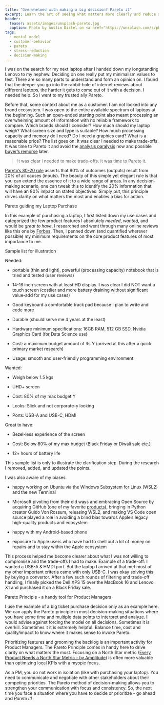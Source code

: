 ```yaml
---
title: "Overwhelmed with making a big decision? Pareto it"
excerpt: Learn the art of seeing what matters more clearly and reduce stress
header:
  teaser: assets/images/unsplash-pareto.jpg
  caption: Photo by Austin Distel on <a href="https://unsplash.com/s/photos/pareto">Unsplash</a>
tags:
  - mental-model
  - customer-behavior
  - pareto
  - stress-reduction
  - decision-making
---
```


I was on the search for my next laptop after I handed down my longstanding Lenovo to my nephew. Deciding on one really put my minimalism values to test. There are so many parts to understand and form an opinion on. I found that the deeper you go into the rabbit-hole of internet reviews about different laptops, the harder it gets to come out of it with a decision. I needed help. So I went to my trusted ally Pareto.

Before that, some context about me as a customer. I am not locked into any brand ecosystem. I was open to the entire available spectrum of laptops at the beginning. Such an open-ended starting point also meant processing an overwhelming amount of information with no reliable framework to compare. Which brands should I consider? How much should my laptop weigh? What screen size and type is suitable? How much processing capacity and memory do I need? Do I need a graphics card? What is a reasonable price? The list goes on. It was clear I needed to make trade-offs. It was time to Pareto it and avoid the [analysis paralysis](https://en.wikipedia.org/wiki/Analysis_paralysis) now and possible [buyer’s remorse](https://en.wikipedia.org/wiki/Buyer%27s_remorse) later. 

> It was clear I needed to make trade-offs. It was time to Pareto it.

[Pareto’s 80-20 rule](https://www.investopedia.com/terms/p/paretoprinciple.asp) asserts that 80% of outcomes (outputs) result from 20% of all causes (inputs). The beauty of this simple yet elegant rule is that you can extend the essence of it to a wide range of areas. In any decision-making scenario, one can tweak this to identify the 20% information that will have an 80% impact on stated objectives. Simply put, this principle drives clarity on what matters the most and enables a bias for action.

Pareto guiding my Laptop Purchase

In this example of purchasing a laptop, I first listed down my use cases and categorized the few product features I absolutely *needed*, *wanted*, and would be *great to have*. I researched and went through many online reviews like this one by [Forbes](https://www.forbes.com/sites/brookecrothers/2020/08/22/2020-dell-xps-15-9500-vs-16-inch-macbook-pro-and-the-winner-isquick-compare-and-review/?sh=260817cc56d0). Then, I penned down (and quantified wherever possible) my minimum requirements on the core product features of most importance to me.

Sample list for illustration

Needed:

- portable (thin and light), powerful (processing capacity) notebook that is tried and tested (user reviews)

- 14-16 inch screen with at least HD display. I was clear I did NOT want a touch screen (costlier and more battery draining without significant value-add for my use cases)

- Good keyboard a comfortable track pad because I plan to write and code more

- Durable (should serve me 4 years at the least)

- Hardware minimum specifications: 16GB RAM, 512 GB SSD, Nvidia Graphics Card (for Data Science use)

- Cost: a maximum budget amount of Rs Y (arrived at this after a quick primary market research)

- Usage: smooth and user-friendly programming environment

Wanted:

- Weigh below 1.5 kgs

- UHD+ screen

- Cost: 80% of my max budget Y

- Looks: Slick and not corporate-y looking

- Ports: USB-A and USB-C, HDMI

Great to have:

- Bezel-less experience of the screen

- Cost: Below 80% of my max budget (Black Friday or Diwali sale etc.)

- 12+ hours of battery life

This sample list is only to illustrate the clarification step. During the research I removed, added, and updated the points.

I was also aware of my biases.

- happy working on Ubuntu via the Windows Subsystem for Linux (WSL2) and the new Terminal

- Microsoft pivoting from their old ways and embracing Open Source by acquiring GitHub (one of my favorite [products](https://www.youtube.com/watch?v=AiWjanAdD3s)), bringing in Python creator Guido Von Rossum, releasing WSL2, and making VS Code open source played a role in avoiding a blind bias towards Apple’s legacy high-quality products and ecosystem

- happy with my Android-based phone

- exposure to Apple users who have had to shell out a lot of money on repairs and to stay within the Apple ecosystem

This process helped me become clearer about what I was not willing to compromise and the trade-offs I had to make. Example of a trade-off: I wanted a USB-A & HMDI port. But the laptop I arrived at that met most of my other important criteria came with only USB-C. I was okay solving this by buying a convertor. After a few such rounds of filtering and trade-off handling, I finally picked the Dell XPS 15 over the MacBook 16 and Lenovo X1 and purchased it on a Black Friday sale.

Pareto Principle - a handy tool for Product Managers

I use the example of a big ticket purchase decision only as an example here. We can apply the Pareto principle in most decision-making situations where you have some time and multiple data points to interpret and analyze. I would advise against forcing the model on all decisions. Sometimes it is overkill. Sometimes it it is extremely helpful. Balance time, cost and quality/impact to know where it makes sense to invoke Pareto.

Prioritizing features and grooming the backlog is an important activity for Product Managers. The Pareto Principle comes in handy here to drive clarity on what matters the most. Focusing on a North Star metric ([Every Product Needs a North Star Metric - by Amplitude](https://blog.amplitude.com/product-north-star-metric)) is often more valuable than optimizing local KPIs with a myopic focus. 

As a PM, you do not work in isolation (like with purchasing your laptop). You need to communicate and negotiate with other stakeholders about their competing priorities. The Pareto method of decision-making allows you to strengthen your communication with focus and consistency. So, the next time you face a situation where you have to decide or prioritize - go ahead and *Pareto it*!
